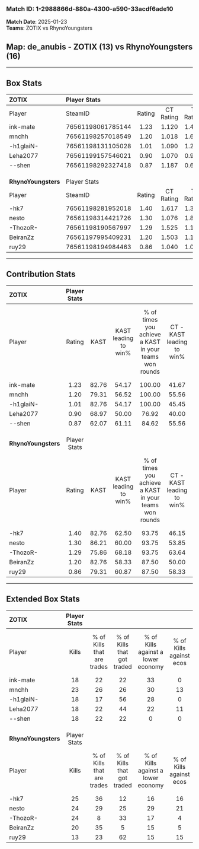 ### Match ID: 1-2988866d-880a-4300-a590-33acdf6ade10  
**Match Date**: 2025-01-23  
**Teams**: ZOTIX vs RhynoYoungsters  

## **Map**: de_anubis - ZOTIX (13) vs RhynoYoungsters (16)  
---  

## Box Stats  

| **ZOTIX**           | Player Stats      |        |           |          |       |      |       |         |        |      |     |
| :- | :- | :-: | :-: | :-: | :-: | :-: | :-: | :-: | :-: | :-: | :-: |
| Player              | SteamID           | Rating | CT Rating | T Rating | KAST  | ADR  | Kills | Assists | Deaths | K/D  | HS% |
| ink-mate            | 76561198061785144 |  1.23  |   1.120   |  1.413   | 82.76 | 85.7 |  18   |   14    |   16   | 1.13 | 50  |
| mnchh               | 76561198257018549 |  1.20  |   1.018   |  1.674   | 79.31 | 87.1 |  23   |    6    |   23   | 1.00 | 43  |
| -h1glaiN-           | 76561198131105028 |  1.01  |   1.090   |  1.256   | 82.76 | 72.7 |  18   |    5    |   24   | 0.75 | 66  |
| Leha2077            | 76561199157546021 |  0.90  |   1.070   |  0.927   | 68.97 | 68.8 |  18   |    6    |   24   | 0.75 | 22  |
| --shen              | 76561198292327418 |  0.87  |   1.187   |  0.644   | 62.07 | 51.2 |  18   |    1    |   19   | 0.95 |  5  |
|                     |                   |        |           |          |       |      |       |         |        |      |     |
|                     |                   |        |           |          |       |      |       |         |        |      |     |
|                     |                   |        |           |          |       |      |       |         |        |      |     |
| **RhynoYoungsters** | Player Stats      |        |           |          |       |      |       |         |        |      |     |
| Player              | SteamID           | Rating | CT Rating | T Rating | KAST  | ADR  | Kills | Assists | Deaths | K/D  | HS% |
| -hk7                | 76561198281952018 |  1.40  |   1.617   |  1.365   | 82.76 | 80.9 |  25   |    6    |   16   | 1.56 | 32  |
| nesto               | 76561198314421726 |  1.30  |   1.076   |  1.851   | 86.21 | 80.9 |  24   |    7    |   21   | 1.14 | 58  |
| -ThozoR-            | 76561198190567997 |  1.29  |   1.525   |  1.160   | 75.86 | 85.3 |  24   |    5    |   18   | 1.33 | 54  |
| BeiranZz            | 76561197995409231 |  1.20  |   1.503   |  1.148   | 82.76 | 81.6 |  20   |    7    |   19   | 1.05 | 55  |
| ruy29               | 76561198194984463 |  0.86  |   1.040   |  1.010   | 79.31 | 61.3 |  13   |    6    |   21   | 0.62 | 53  |
---  

## Contribution Stats  

| **ZOTIX**           | Player Stats |       |                      |                                                        |                           |                                                             |                          |                                                            |
| :- | :-: | :-: | :-: | :-: | :-: | :-: | :-: | :-: |
| Player              |    Rating    | KAST  | KAST leading to win% | % of times you achieve a KAST in your teams won rounds | CT - KAST leading to win% | CT - % of times you achieve a KAST in your teams won rounds | T - KAST leading to win% | T - % of times you achieve a KAST in your teams won rounds |
| ink-mate            |     1.23     | 82.76 |        54.17         |                         100.00                         |           41.67           |                           100.00                            |          66.67           |                           100.00                           |
| mnchh               |     1.20     | 79.31 |        56.52         |                         100.00                         |           55.56           |                           100.00                            |          57.14           |                           100.00                           |
| -h1glaiN-           |     1.01     | 82.76 |        54.17         |                         100.00                         |           45.45           |                           100.00                            |          61.54           |                           100.00                           |
| Leha2077            |     0.90     | 68.97 |        50.00         |                         76.92                          |           40.00           |                            80.00                            |          60.00           |                           75.00                            |
| --shen              |     0.87     | 62.07 |        61.11         |                         84.62                          |           55.56           |                           100.00                            |          66.67           |                           75.00                            |
|                     |              |       |                      |                                                        |                           |                                                             |                          |                                                            |
|                     |              |       |                      |                                                        |                           |                                                             |                          |                                                            |
|                     |              |       |                      |                                                        |                           |                                                             |                          |                                                            |
| **RhynoYoungsters** | Player Stats |       |                      |                                                        |                           |                                                             |                          |                                                            |
| Player              |    Rating    | KAST  | KAST leading to win% | % of times you achieve a KAST in your teams won rounds | CT - KAST leading to win% | CT - % of times you achieve a KAST in your teams won rounds | T - KAST leading to win% | T - % of times you achieve a KAST in your teams won rounds |
| -hk7                |     1.40     | 82.76 |        62.50         |                         93.75                          |           46.15           |                            85.71                            |          81.82           |                           100.00                           |
| nesto               |     1.30     | 86.21 |        60.00         |                         93.75                          |           53.85           |                           100.00                            |          66.67           |                           88.89                            |
| -ThozoR-            |     1.29     | 75.86 |        68.18         |                         93.75                          |           63.64           |                           100.00                            |          72.73           |                           88.89                            |
| BeiranZz            |     1.20     | 82.76 |        58.33         |                         87.50                          |           50.00           |                           100.00                            |          70.00           |                           77.78                            |
| ruy29               |     0.86     | 79.31 |        60.87         |                         87.50                          |           58.33           |                           100.00                            |          63.64           |                           77.78                            |
---  

## Extended Box Stats  

| **ZOTIX**           | Player Stats |                            |                            |                                    |                         |                              |                                 |        |                             |                                     |                          |                               |                            |
| :- | :-: | :-: | :-: | :-: | :-: | :-: | :-: | :-: | :-: | :-: | :-: | :-: | :-: |
| Player              |    Kills     | % of Kills that are trades | % of Kills that got traded | % of Kills against a lower economy | % of Kills against ecos | % of Kills that are flawless | % of Kills that are close duels | Deaths | % of Deaths that get traded | % of Deaths against a lower economy | % of Deaths against ecos | % of Deaths that are flawless | % of Deaths that are close |
| ink-mate            |      18      |             22             |             22             |                 33                 |            0            |              72              |                6                |   16   |             13              |                 13                  |            0             |              56               |             25             |
| mnchh               |      23      |             26             |             26             |                 30                 |           13            |              83              |                4                |   23   |             35              |                 26                  |            4             |              65               |             4              |
| -h1glaiN-           |      18      |             17             |             56             |                 28                 |            0            |              44              |                0                |   24   |             38              |                 17                  |            4             |              63               |             4              |
| Leha2077            |      18      |             22             |             44             |                 22                 |           11            |              61              |               11                |   24   |             21              |                 17                  |            0             |              46               |             4              |
| --shen              |      18      |             22             |             22             |                 0                  |            0            |              61              |               11                |   19   |             11              |                 16                  |            0             |              74               |             5              |
|                     |              |                            |                            |                                    |                         |                              |                                 |        |                             |                                     |                          |                               |                            |
|                     |              |                            |                            |                                    |                         |                              |                                 |        |                             |                                     |                          |                               |                            |
|                     |              |                            |                            |                                    |                         |                              |                                 |        |                             |                                     |                          |                               |                            |
| **RhynoYoungsters** | Player Stats |                            |                            |                                    |                         |                              |                                 |        |                             |                                     |                          |                               |                            |
| Player              |    Kills     | % of Kills that are trades | % of Kills that got traded | % of Kills against a lower economy | % of Kills against ecos | % of Kills that are flawless | % of Kills that are close duels | Deaths | % of Deaths that get traded | % of Deaths against a lower economy | % of Deaths against ecos | % of Deaths that are flawless | % of Deaths that are close |
| -hk7                |      25      |             36             |             12             |                 16                 |           16            |              72              |                0                |   16   |             31              |                 13                  |            6             |              75               |             0              |
| nesto               |      24      |             29             |             25             |                 29                 |           21            |              54              |                4                |   21   |             38              |                 14                  |            10            |              62               |             5              |
| -ThozoR-            |      24      |             8              |             33             |                 17                 |            4            |              46              |               13                |   18   |             17              |                 11                  |            6             |              83               |             6              |
| BeiranZz            |      20      |             35             |             5              |                 15                 |            5            |              55              |               15                |   19   |             37              |                 11                  |            5             |              47               |             16             |
| ruy29               |      13      |             23             |             62             |                 15                 |           15            |              85              |                8                |   21   |             43              |                 10                  |            5             |              62               |             5              |
